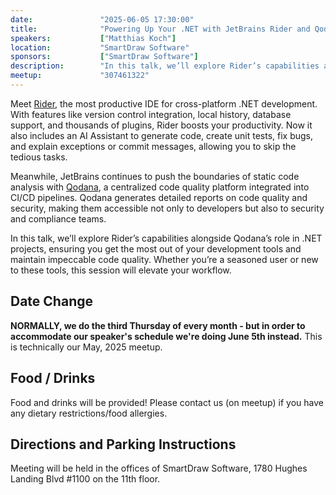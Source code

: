 ```yaml
---
date:               "2025-06-05 17:30:00"
title:              "Powering Up Your .NET with JetBrains Rider and Qodana"
speakers:           ["Matthias Koch"]
location:           "SmartDraw Software"
sponsors:           ["SmartDraw Software"]
description:        "In this talk, we’ll explore Rider’s capabilities alongside Qodana’s role in .NET projects, ensuring you get the most out of your development tools and maintain impeccable code quality. Whether you’re a seasoned user or new to these tools, this session will elevate your workflow."
meetup:             "307461322"
---
```


Meet [Rider](https://www.jetbrains.com/rider/), the most productive IDE for cross-platform .NET development. With features like version control integration, local history, database support, and thousands of plugins, Rider boosts your productivity. Now it also includes an AI Assistant to generate code, create unit tests, fix bugs, and explain exceptions or commit messages, allowing you to skip the tedious tasks.

Meanwhile, JetBrains continues to push the boundaries of static code analysis with [Qodana](https://www.jetbrains.com/qodana/), a centralized code quality platform integrated into CI/CD pipelines. Qodana generates detailed reports on code quality and security, making them accessible not only to developers but also to security and compliance teams.

In this talk, we’ll explore Rider’s capabilities alongside Qodana’s role in .NET projects, ensuring you get the most out of your development tools and maintain impeccable code quality. Whether you’re a seasoned user or new to these tools, this session will elevate your workflow.

## Date Change

__NORMALLY, we do the third Thursday of every month - but in order to accommodate our speaker's schedule we're doing June 5th instead.__ This is technically our May, 2025 meetup.

## Food / Drinks

Food and drinks will be provided! Please contact us (on meetup) if you have any dietary restrictions/food allergies.

## Directions and Parking Instructions

Meeting will be held in the offices of SmartDraw Software, 1780 Hughes Landing Blvd #1100 on the 11th floor.
